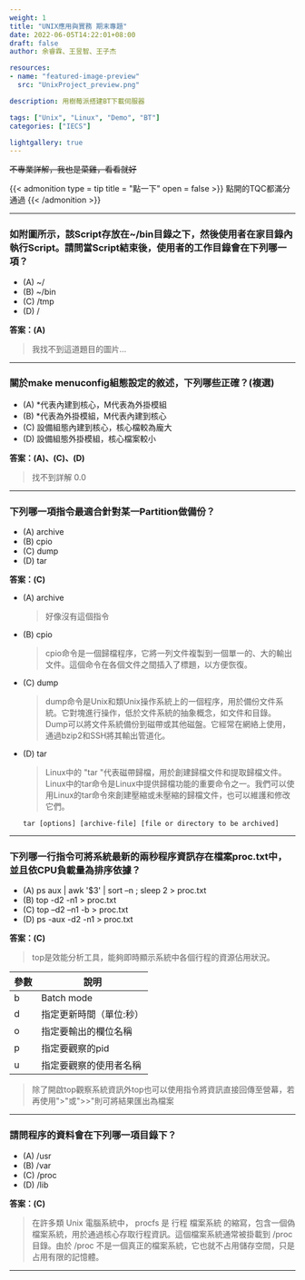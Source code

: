```yaml
---
weight: 1
title: "UNIX應用與實務 期末專題"
date: 2022-06-05T14:22:01+08:00
draft: false
author: 余睿霖、王昱智、王子杰

resources:
- name: "featured-image-preview"
  src: "UnixProject_preview.png"

description: 用樹莓派搭建BT下載伺服器

tags: ["Unix", "Linux", "Demo", "BT"]
categories: ["IECS"]

lightgallery: true
---
```



<!--more-->

~~不專業詳解，我也是菜雞，看看就好~~

{{< admonition type = tip title = "點一下" open = false >}}
點開的TQC都滿分通過
{{< /admonition >}}

--- 

### 如附圖所示，該Script存放在~/bin目錄之下，然後使用者在家目錄內執行Script。請問當Script結束後，使用者的工作目錄會在下列哪一項？

- (A) ~/
- (B) ~/bin
- (C) /tmp
- (D) /   

**答案：(A)**

> 我找不到這道題目的圖片...


---


### 關於make menuconfig組態設定的敘述，下列哪些正確？(複選)

- (A) *代表內建到核心，M代表為外掛模組
- (B) *代表為外掛模組，M代表內建到核心
- (C) 設備組態內建到核心，核心檔較為龐大
- (D) 設備組態外掛模組，核心檔案較小  

**答案：(A)、(C)、(D)**

> 找不到詳解 0.0

---

### 下列哪一項指令最適合針對某一Partition做備份？

- (A) archive
- (B) cpio
- (C) dump
- (D) tar   

**答案：(C)**

- (A) archive
  > 好像沒有這個指令
- (B) cpio
  > cpio命令是一個歸檔程序，它將一列文件複製到一個單一的、大的輸出文件。這個命令在各個文件之間插入了標題，以方便恢復。
- (C) dump
  > dump命令是Unix和類Unix操作系統上的一個程序，用於備份文件系統。它對塊進行操作，低於文件系統的抽象概念，如文件和目錄。 Dump可以將文件系統備份到磁帶或其他磁盤。它經常在網絡上使用，通過bzip2和SSH將其輸出管道化。
- (D) tar
  > Linux中的 "tar "代表磁帶歸檔，用於創建歸檔文件和提取歸檔文件。 Linux中的tar命令是Linux中提供歸檔功能的重要命令之一。我們可以使用Linux的tar命令來創建壓縮或未壓縮的歸檔文件，也可以維護和修改它們。  

  `` tar [options] [archive-file] [file or directory to be archived] ``


---

### 下列哪一行指令可將系統最新的兩秒程序資訊存在檔案proc.txt中，並且依CPU負載量為排序依據？

- (A) ps aux | awk '$3' | sort –n ; sleep 2 > proc.txt
- (B) top -d2 -n1 > proc.txt
- (C) top –d2 –n1 -b > proc.txt
- (D) ps -aux -d2 -n1 > proc.txt		   

**答案：(C)**

> top是效能分析工具，能夠即時顯示系統中各個行程的資源佔用狀況。

|   參數  |         說明        |
| -------| --------------------|
| b      | Batch mode          |
| d      | 指定更新時間（單位:秒） |
| o      | 指定要輸出的欄位名稱   |
| p      | 指定要觀察的pid       |
| u      | 指定要觀察的使用者名稱  |

> 除了開啟top觀察系統資訊外top也可以使用指令將資訊直接回傳至營幕，若再使用">"或">>"則可將結果匯出為檔案

---
### 請問程序的資料會在下列哪一項目錄下？

- (A) /usr
- (B) /var
- (C) /proc
- (D) /lib   

**答案：(C)**

>在許多類 Unix 電腦系統中， procfs 是 行程 檔案系統 的縮寫，包含一個偽檔案系統，用於通過核心存取行程資訊。這個檔案系統通常被掛載到 /proc 目錄。由於 /proc 不是一個真正的檔案系統，它也就不占用儲存空間，只是占用有限的記憶體。

---